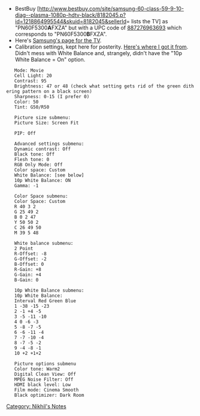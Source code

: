 -   BestBuy
    \[<http://www.bestbuy.com/site/samsung-60-class-59-9-10-diag--plasma-1080p-hdtv-black/8182045.p?id=1218864995544&skuid=8182045&sellerId>=
    lists the TV\] as "PN60F5300**A**FXZA" but with a UPC code of
    [887276963693](http://www.upcindex.com/887276963693) which
    corresponds to "PN60F5300**B**FXZA".
-   Here's [Samsung's page for the
    TV](http://www.samsung.com/us/support/owners/product/PN60F5300AFXZA).
-   Calibration settings, kept here for posterity. [Here's where I got
    it
    from](http://www.avsforum.com/forum/167-plasma-flat-panel-displays/1476482-samsung-pn60f5300-calibration-settings-26.html#post27866097).
    Didn't mess with White Balance and, strangely, didn't have the "10p
    White Balance = On" option.

`   Mode: Movie`  
`   Cell Light: 20`  
`   Contrast: 95`  
`   Brightness: 47 or 48 (check what setting gets rid of the green dithering pattern on a black screen)`  
`   Sharpness: 0-15 (I prefer 0)`  
`   Color: 50`  
`   Tint: G50/R50`

`   Picture size submenu:`  
`   Picture Size: Screen Fit`

`   PIP: Off`

`   Advanced settings submenu:`  
`   Dynamic contrast: Off`  
`   Black tone: Off`  
`   Flesh tone: 0`  
`   RGB Only Mode: Off`  
`   Color space: Custom`  
`   White Balance: [see below]`  
`   10p White Balance: ON`  
`   Gamma: -1`

`   Color Space submenu:`  
`   Color Space: Custom`  
`   R 40 3 2`  
`   G 25 49 2`  
`   B 0 2 47`  
`   Y 50 50 2`  
`   C 26 49 50`  
`   M 39 5 48`

`   White balance submenu:`  
`   2 Point `  
`   R-Offset: -8`  
`   G-Offset: -2`  
`   B-Offset: 0`  
`   R-Gain: +8`  
`   G-Gain: +4`  
`   B-Gain: 0`

`   10p White Balance submenu:`  
`   10p White Balance: `  
`   Interval Red Green Blue`  
`   1 -38 -15 -23`  
`   2 -1 +4 -5`  
`   3 -5 -11 -10`  
`   4 0 -6 -3`  
`   5 -8 -7 -5`  
`   6 -6 -11 -4`  
`   7 -7 -10 -4`  
`   8 -7 -5 -2`  
`   9 -4 -8 -1`  
`   10 +2 +1+2`

`   Picture options submenu`  
`   Color tone: Warm2`  
`   Digital Clean View: Off`  
`   MPEG Noise Filter: Off`  
`   HDMI black level: Low`  
`   Film mode: Cinema Smooth`  
`   Black optimizer: Dark Room`

[Category: Nikhil's Notes](Category:_Nikhil's_Notes "wikilink")
